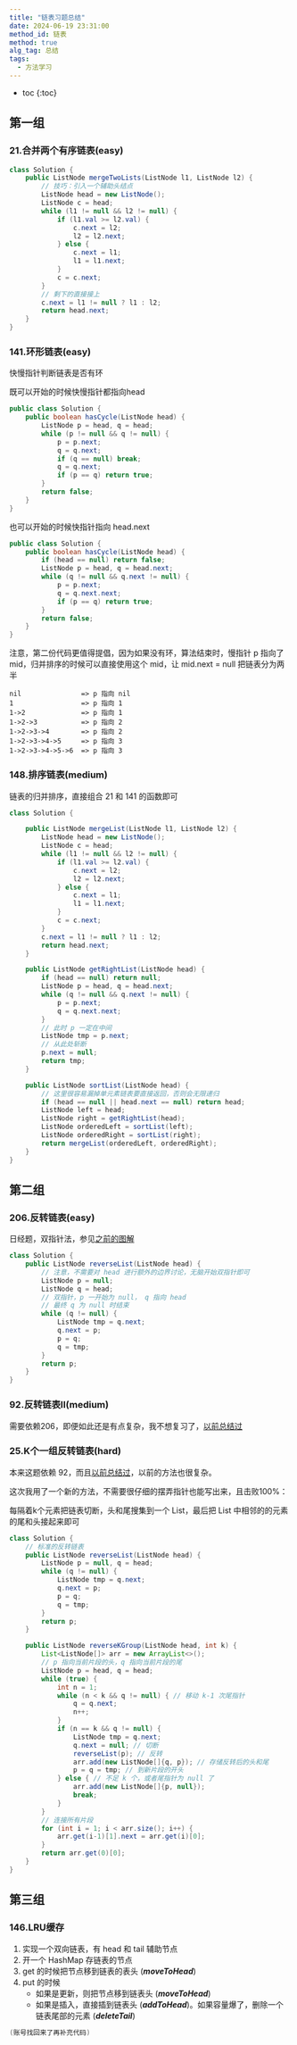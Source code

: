 ```yaml
---
title: "链表习题总结"
date: 2024-06-19 23:31:00
method_id: 链表
method: true
alg_tag: 总结
tags:
  - 方法学习
---
```


* toc
{:toc}


## 第一组

### 21.合并两个有序链表(easy)

```java
class Solution {
    public ListNode mergeTwoLists(ListNode l1, ListNode l2) {
        // 技巧：引入一个辅助头结点
        ListNode head = new ListNode();
        ListNode c = head;
        while (l1 != null && l2 != null) {
            if (l1.val >= l2.val) {
                c.next = l2;
                l2 = l2.next;
            } else {
                c.next = l1;
                l1 = l1.next;
            }
            c = c.next;
        }
        // 剩下的直接接上
        c.next = l1 != null ? l1 : l2;
        return head.next;
    }
}
```

### 141.环形链表(easy)

快慢指针判断链表是否有环

既可以开始的时候快慢指针都指向head

```java
public class Solution {
    public boolean hasCycle(ListNode head) {
        ListNode p = head, q = head;
        while (p != null && q != null) {
            p = p.next;
            q = q.next;
            if (q == null) break;
            q = q.next;
            if (p == q) return true;
        }
        return false;
    }
}
```

也可以开始的时候快指针指向 head.next

```java
public class Solution {
    public boolean hasCycle(ListNode head) {
        if (head == null) return false;
        ListNode p = head, q = head.next;
        while (q != null && q.next != null) {
            p = p.next;
            q = q.next.next;
            if (p == q) return true;
        }
        return false;
    }
}
```

注意，第二份代码更值得提倡，因为如果没有环，算法结束时，慢指针 p 指向了 mid，归并排序的时候可以直接使用这个 mid，让 mid.next = null 把链表分为两半

```text
nil               => p 指向 nil
1                 => p 指向 1
1->2              => p 指向 1
1->2->3           => p 指向 2
1->2->3->4        => p 指向 2
1->2->3->4->5     => p 指向 3
1->2->3->4->5->6  => p 指向 3
```

### 148.排序链表(medium)

链表的归并排序，直接组合 21 和 141 的函数即可

```java
class Solution {

    public ListNode mergeList(ListNode l1, ListNode l2) {
        ListNode head = new ListNode();
        ListNode c = head;
        while (l1 != null && l2 != null) {
            if (l1.val >= l2.val) {
                c.next = l2;
                l2 = l2.next;
            } else {
                c.next = l1;
                l1 = l1.next;
            }
            c = c.next;
        }
        c.next = l1 != null ? l1 : l2;
        return head.next;
    }

    public ListNode getRightList(ListNode head) {
        if (head == null) return null;
        ListNode p = head, q = head.next;
        while (q != null && q.next != null) {
            p = p.next;
            q = q.next.next;
        }
        // 此时 p 一定在中间
        ListNode tmp = p.next;
        // 从此处斩断
        p.next = null;
        return tmp;
    }

    public ListNode sortList(ListNode head) {
        // 这里很容易漏掉单元素链表要直接返回，否则会无限递归
        if (head == null || head.next == null) return head;
        ListNode left = head;
        ListNode right = getRightList(head);
        ListNode orderedLeft = sortList(left);
        ListNode orderedRight = sortList(right);
        return mergeList(orderedLeft, orderedRight);
    }
}
```

## 第二组

### 206.反转链表(easy)

日经题，双指针法，参见[之前的图解](/leetcode/206/#id-方法二)

```java
class Solution {
    public ListNode reverseList(ListNode head) {
        // 注意，不需要对 head 进行额外的边界讨论，无脑开始双指针即可
        ListNode p = null;
        ListNode q = head; 
        // 双指针，p 一开始为 null， q 指向 head
        // 最终 q 为 null 时结束
        while (q != null) {
            ListNode tmp = q.next;
            q.next = p;
            p = q;
            q = tmp;
        }
        return p;
    }
}
```

### 92.反转链表II(medium)

需要依赖206，即便如此还是有点复杂，我不想复习了，[以前总结过](/leetcode/92/)


### 25.K个一组反转链表(hard)

本来这题依赖 92，而且[以前总结过](/leetcode/25/)，以前的方法也很复杂。

这次我用了一个新的方法，不需要很仔细的摆弄指针也能写出来，且击败100%：

每隔着k个元素把链表切断，头和尾搜集到一个 List，最后把 List 中相邻的的元素的尾和头接起来即可

```java
class Solution {
    // 标准的反转链表
    public ListNode reverseList(ListNode head) {
        ListNode p = null, q = head;
        while (q != null) {
            ListNode tmp = q.next;
            q.next = p;
            p = q;
            q = tmp;
        }
        return p;
    }

    public ListNode reverseKGroup(ListNode head, int k) {
        List<ListNode[]> arr = new ArrayList<>();
        // p 指向当前片段的头，q 指向当前片段的尾
        ListNode p = head, q = head;
        while (true) {
            int n = 1;
            while (n < k && q != null) { // 移动 k-1 次尾指针
                q = q.next;
                n++;
            }
            if (n == k && q != null) {
                ListNode tmp = q.next;
                q.next = null; // 切断
                reverseList(p); // 反转
                arr.add(new ListNode[]{q, p}); // 存储反转后的头和尾
                p = q = tmp; // 到新片段的开头
            } else { // 不足 k 个，或者尾指针为 null 了
                arr.add(new ListNode[]{p, null});
                break;
            }
        }
        // 连接所有片段
        for (int i = 1; i < arr.size(); i++) {
            arr.get(i-1)[1].next = arr.get(i)[0];
        }
        return arr.get(0)[0];
    }
}
```

## 第三组
### 146.LRU缓存

1. 实现一个双向链表，有 head 和 tail 辅助节点
2. 开一个 HashMap 存链表的节点
3. get 的时候把节点移到链表的表头 (_**moveToHead**_)
4. put 的时候
   * 如果是更新，则把节点移到链表头 (_**moveToHead**_)
   * 如果是插入，直接插到链表头 (_**addToHead**_)。如果容量爆了，删除一个链表尾部的元素 (_**deleteTail**_)

```java
(账号找回来了再补充代码)
 ```

